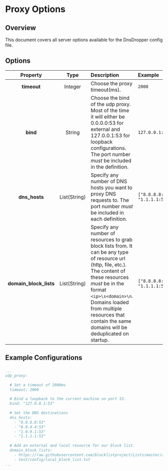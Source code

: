 # Proxy Options

## Overview
This document covers all server options available for the DnsDropper config file.

## Options

|        Property        |     Type     | Description                                                                                                                                                                                                                                                                                           | Example                            |
|:----------------------:|:------------:|:------------------------------------------------------------------------------------------------------------------------------------------------------------------------------------------------------------------------------------------------------------------------------------------------------|:-----------------------------------|
|      **timeout**       |   Integer    | Choose the proxy timeout(ms).                                                                                                                                                                                                                                                                         | ```2000```                         |
|        **bind**        |    String    | Choose the bind of the udp proxy. Most of the time it will either be 0.0.0.0:53 for external and 127.0.0.1:53 for loopback configurations. The port number *must* be included in the definition.                                                                                                      | ```127.0.0.1:53```                 |
|     **dns_hosts**      | List(String) | Specify any number of DNS hosts you want to proxy DNS requests to.  The port number *must* be included in each definition.                                                                                                                                                                            | ```["8.8.8.8:53", "1.1.1.1:53"]``` |
| **domain_block_lists** | List(String) | Specify any number of resources to grab block lists from. It can be any type of resource url (http, file, etc.). The content of these resources *must* be in the format ```<ip>\s<domain>\n```. Domains loaded from multiple resources that contain the same domains will be deduplicated on startup. | ```["8.8.8.8:53", "1.1.1.1:53"]``` |

## Example Configurations

### 
```yaml
...
udp_proxy:
  
  # Set a timeout of 2000ms
  timeout: 2000
  
  # Bind a loopback to the current machine on port 53.
  bind: "127.0.0.1:53"
  
  # Set the DNS destinations
  dns_hosts:
    - "8.8.8.8:53"
    - "8.8.4.4:53"
    - "1.0.0.1:53"
    - "1.1.1.1:53"
      
  # Add an external and local resource for our block list.
  domain_block_lists:
    - https://raw.githubusercontent.com/blocklistproject/Lists/master/ads.txt
    - test/config/local_block_list.txt
...
```